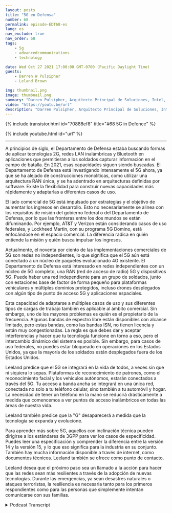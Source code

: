 ```yaml
---
layout: posts
title: "5G en Defensa"
number: 68
permalink: episode-EDT68-es
lang: es
nav_exclude: true
nav_order: 68
tags:
    - 5g
    - advancedcommunications
    - technology

date: Wed Oct 27 2021 17:00:00 GMT-0700 (Pacific Daylight Time)
guests:
    - Darren W Pulsipher
    - Leland Brown

img: thumbnail.png
image: thumbnail.png
summary: "Darren Pulsipher, Arquitecto Principal de Soluciones, Intel, continúa su discusión con Leeland Brown, Director Técnico de 5G, Intel Federal sobre el pasado, presente y futuro del 5G, con énfasis en su uso con el Departamento de Defensa. Parte 2 de 2."
video: "https://youtu.be/url"
description: "Darren Pulsipher, Arquitecto Principal de Soluciones, Intel, continúa su discusión con Leeland Brown, Director Técnico de 5G, Intel Federal sobre el pasado, presente y futuro del 5G, con énfasis en su uso con el Departamento de Defensa. Parte 2 de 2."
---
```


<div>
{% include transistor.html id="70888ef8" title="#68 5G in Defence" %}

{% include youtube.html id="url" %}
</div>

---

A principios de siglo, el Departamento de Defensa estaba buscando formas de aplicar tecnologías 2G, redes LAN inalámbricas y Bluetooth en aplicaciones que permitieran a los soldados capturar información en el campo de batalla. En 2021, esas capacidades siguen siendo buscadas. El Departamento de Defensa está investigando intensamente el 5G ahora, ya que se ha alejado de construcciones monolíticas, como utilizar una arquitectura RAN única, y se ha adentrado en arquitecturas definidas por software. Existe la flexibilidad para construir nuevas capacidades más rápidamente y adaptarlas a diferentes casos de uso.

El lado comercial de 5G está impulsado por estrategias y el objetivo de aumentar los ingresos en desarrollo. Esto no necesariamente se alinea con los requisitos de misión del gobierno federal o del Departamento de Defensa, por lo que las fronteras entre los dos mundos se están difuminando. Por ejemplo, AT&T y Verizon están considerando casos de uso federales, y Lockheed Martin, con su programa 5G Domino, está enfocándose en el espacio comercial. La diferencia radica en quién entiende la misión y quién busca impulsar los ingresos.

Actualmente, el noventa por ciento de las implementaciones comerciales de 5G son redes no independientes, lo que significa que el 5G aún está conectado a un núcleo de paquetes evolucionado 4G existente. El Departamento de Defensa está interesado en redes independientes con un núcleo de 5G completo, una RAN (red de acceso de radio) 5G y dispositivos 5G. Puede haber una red independiente para un grupo de soldados, junto con estaciones base de factor de forma pequeño para plataformas vehiculares y múltiples dominios protegidos, incluso drones desplegados con algún tipo de punto de acceso 5G y aplicaciones espaciales.

Esta capacidad de adaptarse a múltiples casos de uso y sus diferentes tipos de cargas de trabajo también es aplicable al ámbito comercial. Sin embargo, uno de los mayores problemas es quién es el propietario de la frecuencia. Algunas bandas de espectro libre están disponibles con alcance limitado, pero estas bandas, como las bandas ISN, no tienen licencia y están muy congestionadas. La regla es que debes dar y aceptar interferencias y hacer que tu tecnología funcione en torno a eso, pero el intercambio dinámico del sistema es posible. Sin embargo, para casos de uso federales, no puedes estar bloqueado en operaciones en los Estados Unidos, ya que la mayoría de los soldados están desplegados fuera de los Estados Unidos.

Leeland predice que el 5G se integrará en la vida de todos, a veces sin que ni siquiera lo sepas. Plataformas de reconocimiento de patrones, como el reconocimiento facial y los vehículos autónomos, estarán conectados a través del 5G. Tu acceso a banda ancha se integrará en una única red, conectada no solo a tu teléfono celular, sino también a tu automóvil y hogar. La necesidad de tener un teléfono en la mano se reducirá drásticamente a medida que comencemos a ver puntos de acceso inalámbricos en todas las áreas de nuestra vida.

Leeland también predice que la "G" desaparecerá a medida que la tecnología se expanda y evolucione.

Para aprender más sobre 5G, aquellos con inclinación técnica pueden dirigirse a los estándares de 3GPP para ver los casos de especificidad. Puedes leer una especificación y comprender la diferencia entre la versión 14 y la versión 15, y lo que eso significa para la industria en su conjunto. También hay mucha información disponible a través de internet, como documentos técnicos. Leeland también se ofrece como punto de contacto.

Leeland desea que el próximo paso sea un llamado a la acción para hacer que las redes sean más resilientes a través de la adopción de nuevas tecnologías. Durante las emergencias, ya sean desastres naturales o ataques terroristas, la resiliencia es necesaria tanto para los primeros respondientes como para las personas que simplemente intentan comunicarse con sus familias.



<details>
<summary> Podcast Transcript </summary>

<p></p>

</details>
